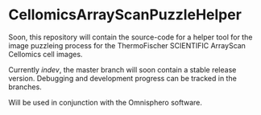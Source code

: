# CellomicsArrayScanPuzzleHelper

Soon, this repository will contain the source-code for a helper tool for the image puzzleing process for the ThermoFischer SCIENTIFIC ArrayScan Cellomics cell images.

Currently _indev_, the master branch will soon contain a stable release version.
Debugging and development progress can be tracked in the branches.

Will be used in conjunction with the Omnisphero software.